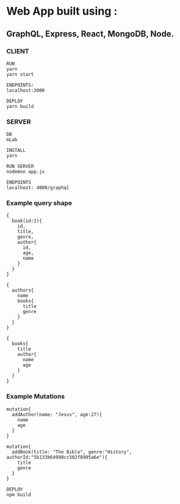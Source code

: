 # Web App built using :
## GraphQL, Express, React, MongoDB, Node.

### CLIENT

```
RUN
yarn
yarn start
```

```
ENDPOINTS:
localhost:3000
```

```
DEPLOY
yarn build
```

### SERVER

```
DB
mLab
```

```
INSTALL 
yarn 
```

```
RUN SERVER 
nodemon app.js
```

```
ENDPOINTS 
localhost: 4000/graphql 
```

### Example query shape
```
{
  book(id:1){
    id,
    title,
    genre,
    author{
      id,
      age,
      name
    }
  }
}
```

```
{
  authors{
    name
    books{
      title
      genre
    }
  }
}
```

```
{
  books{
    title
    author{
      name
      age
    }
  }
}
```

### Example Mutations
```
mutation{
  addAuthor(name: "Jesus", age:27){
    name
    age
  }
}
```

```
mutation{
  addBook(title: "The Bible", genre:"History", authorId:"5b133b64998cc502f8905a6e"){
    title
    genre
  }
}
```

```
DEPLOY 
npm build
```

